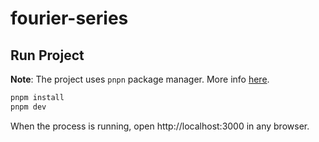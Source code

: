 # fourier-series

## Run Project

**Note**: The project uses `pnpn` package manager. More info [here](https://pnpm.io/).

```sh
pnpm install
pnpm dev
```

When the process is running, open http://localhost:3000 in any browser.
